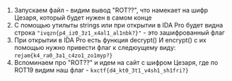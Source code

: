 1. Запускаем файл - видим вывод "ROT??", что намекает на шифр Цезаря, который будет нужен в самом конце
2. С помощью утилыты strings или при открытии в IDA Pro будет видна строка `"ivqzn{p4_iz0_3z1_x4al1_al1nbk?}"` - это зашифрованный флаг
3. При открытии в IDA Pro есть функция decrypt() И encrypt() с их помощью нужно привести флаг к следюущему виду: `rejam{k4_ra0_3a1_c4zo1_zo1myp?}`
4. Вспоминаем про "ROT??" и идем на сайт с шифром Цезаря, где по ROT19 видим наш флаг - `kxctf{d4_kt0_3t1_v4sh1_sh1fri?}`

